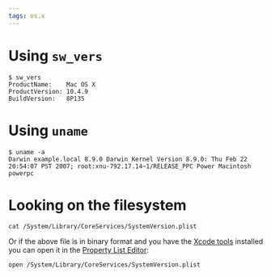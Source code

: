 ```yaml
---
tags: os.x
---
```


# Using `sw_vers`

    $ sw_vers
    ProductName:    Mac OS X
    ProductVersion: 10.4.9
    BuildVersion:   8P135

# Using `uname`

    $ uname -a
    Darwin example.local 8.9.0 Darwin Kernel Version 8.9.0: Thu Feb 22 20:54:07 PST 2007; root:xnu-792.17.14~1/RELEASE_PPC Power Macintosh powerpc

# Looking on the filesystem

    cat /System/Library/CoreServices/SystemVersion.plist

Or if the above file is in binary format and you have the [Xcode tools](/wiki/Xcode_tools) installed you can open it in the [Property List Editor](/wiki/Property_List_Editor):

    open /System/Library/CoreServices/SystemVersion.plist
